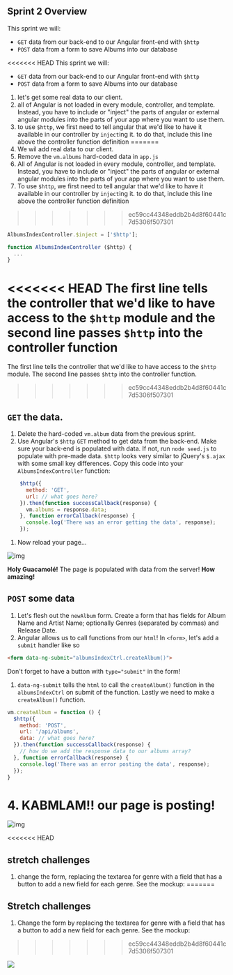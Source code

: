 ## Sprint 2 Overview
This sprint we will:  
- `GET` data from our back-end to our Angular front-end with `$http`  
- `POST` data from a form to save Albums into our database

<<<<<<< HEAD
This sprint we will:
* `GET` data from our back-end to our Angular front-end with `$http`
* `POST` data from a form to save Albums into our database

1. let's get some real data to our client.
1. all of Angular is not loaded in every module, controller, and template. Instead, you have to include or "inject" the parts of angular or external angular modules into the parts of your app where you want to use them.
1. to use `$http`, we first need to tell angular that we'd like to have it available in our controller by `inject`ing it. to do that, include this line above the controller function definition
=======
1. We wil add real data to our client.
1. Remove the `vm.albums` hard-coded data in `app.js`
1. All of Angular is not loaded in every module, controller, and template. Instead, you have to include or "inject" the parts of angular or external angular modules into the parts of your app where you want to use them.
1. To use `$http`, we first need to tell angular that we'd like to have it available in our controller by `inject`ing it. to do that, include this line above the controller function definition
>>>>>>> ec59cc44348eddb2b4d8f60441c7d5306f507301

  ```javascript
  AlbumsIndexController.$inject = ['$http'];

  function AlbumsIndexController ($http) {
    ...
  }
  ```
<<<<<<< HEAD
The first line tells the controller that we'd like to have access to the `$http` module and the second line passes `$http` into the controller function
=======
The first line tells the controller that we'd like to have access to the `$http` module. The second line passes `$http` into the controller function.
>>>>>>> ec59cc44348eddb2b4d8f60441c7d5306f507301

## `GET` the data.
1. Delete the hard-coded `vm.album` data from the previous sprint.
1. Use Angular's `$http` `GET` method to get data from the back-end. Make sure your back-end is populated with data. If not, run `node seed.js` to populate with pre-made data. `$http` looks very similar to jQuery's `$.ajax` with some small key differences. Copy this code into your `AlbumsIndexController` function:

  ```js
	  $http({
	    method: 'GET',
	    url: // what goes here?
	  }).then(function successCallback(response) {
	    vm.albums = response.data;
	  }, function errorCallback(response) {
	    console.log('There was an error getting the data', response);
	  });
  ```

1. Now reload your page...


![img](./assets/images/sprint2-get.gif)


**Holy Guacamolé!** The page is populated with data from the server! **How amazing!**

## `POST` some data
1. Let's flesh out the `newAlbum` form. Create a form that has fields for Album Name and Artist Name; optionally Genres (separated by commas) and Release Date.
1. Angular allows us to call functions from our `html`!  In `<form>`, let's add a `submit` handler like so

  ```html
  <form data-ng-submit="albumsIndexCtrl.createAlbum()">
  ```
Don't forget to have a button with `type="submit"` in the form!
1. `data-ng-submit` tells the `html` to call the `createAlbum()` function in the `albumsIndexCtrl` on submit of the function. Lastly we need to make a `createAlbum()` function.

  ```js
  vm.createAlbum = function () {
    $http({
      method: 'POST',
      url: '/api/albums',
      data: // what goes here?
    }).then(function successCallback(response) {
      // how do we add the response data to our albums array?
    }, function errorCallback(response) {
      console.log('There was an error posting the data', response);
    });
  }
  ```
# 4.  KABMLAM!! our page is posting!

![img](./assets/images/sprint2-post.gif)

<<<<<<< HEAD
## stretch challenges
1. change the form, replacing the textarea for genre with a field that has a button to add a new field for each genre. See the mockup:
=======
## Stretch challenges
1. Change the form by replacing the textarea for genre with a field that has a button to add a new field for each genre. See the mockup:
>>>>>>> ec59cc44348eddb2b4d8f60441c7d5306f507301

![](assets/images/add_new_field_button.png)
